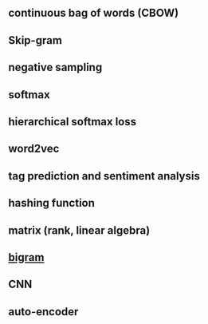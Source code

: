 ## continuous bag of words (CBOW)
## Skip-gram
## negative sampling
## softmax
## hierarchical softmax loss
## word2vec
## tag prediction and sentiment analysis
## hashing function
## matrix (rank, linear algebra)
## [bigram](https://en.wikipedia.org/wiki/Bigram)
## CNN
## auto-encoder
